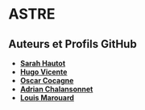 # ASTRE

## Auteurs et Profils GitHub
  
- [**Sarah Hautot**       ](https://github.com/SarahHAUTOT)
- [**Hugo Vicente**       ](https://github.com/VicenteHugo)
- [**Oscar Cocagne**      ](https://github.com/OcsCgn)
- [**Adrian Chalansonnet**]()
- [**Louis Marouard**     ]()

